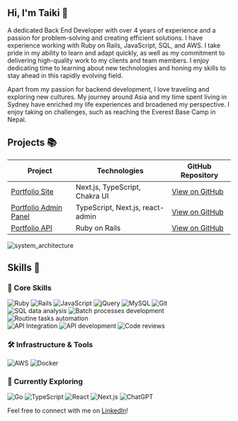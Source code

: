 ## Hi, I'm Taiki 👋

A dedicated Back End Developer with over 4 years of experience and a passion for problem-solving and creating efficient solutions. I have experience working with Ruby on Rails, JavaScript, SQL, and AWS. I take pride in my ability to learn and adapt quickly, as well as my commitment to delivering high-quality work to my clients and team members. I enjoy dedicating time to learning about new technologies and honing my skills to stay ahead in this rapidly evolving field.

Apart from my passion for backend development, I love traveling and exploring new cultures. My journey around Asia and my time spent living in Sydney have enriched my life experiences and broadened my perspective. I enjoy taking on challenges, such as reaching the Everest Base Camp in Nepal.

## Projects 📚

| Project                                                  | Technologies                        | GitHub Repository                                 |
|----------------------------------------------------------|-------------------------------------|----------------------------------------------------|
| [Portfolio Site](https://portfolio.taikiumetsu.dev/)      | Next.js, TypeScript, Chakra UI      | [View on GitHub](https://github.com/taiki-umetsu/portfolio-ui) |
| [Portfolio Admin Panel](https://portfolio-admin.taikiumetsu.dev/) | TypeScript, Next.js, react-admin    | [View on GitHub](https://github.com/taiki-umetsu/portfolio-admin)|
| [Portfolio API](https://portfolio-api.taikiumetsu.dev/api-docs/index.html) | Ruby on Rails                       | [View on GitHub](https://github.com/taiki-umetsu/portfolio_api)|

![system_architecture](https://user-images.githubusercontent.com/53265885/229676827-be4258d7-41c6-47c9-8ec5-0fd9ad409bc7.svg)

## Skills 🚀

### 🎯 Core Skills
![Ruby](https://img.shields.io/badge/-Ruby-red?style=for-the-badge&logo=ruby&logoColor=white)
![Rails](https://img.shields.io/badge/-Rails-red?style=for-the-badge&logo=ruby-on-rails&logoColor=white)
![JavaScript](https://img.shields.io/badge/-JavaScript-yellow?style=for-the-badge&logo=javascript&logoColor=black)
![jQuery](https://img.shields.io/badge/-jQuery-blue?style=for-the-badge&logo=jquery&logoColor=white)
![MySQL](https://img.shields.io/badge/-MySQL-blue?style=for-the-badge&logo=mysql&logoColor=white)
![Git](https://img.shields.io/badge/-Git-red?style=for-the-badge&logo=git&logoColor=white)
<br>
![SQL data analysis](https://img.shields.io/badge/-SQL_data_analysis-brown?style=for-the-badge)
![Batch processes development](https://img.shields.io/badge/-Batch_processes_development-green?style=for-the-badge)
![Routine tasks automation](https://img.shields.io/badge/-Routine_tasks_automation-yellowgreen?style=for-the-badge)
<br>
![API Integration](https://img.shields.io/badge/-API_Integration-9cf?style=for-the-badge)
![API development](https://img.shields.io/badge/-API_development-blueviolet?style=for-the-badge)
![Code reviews](https://img.shields.io/badge/-Code_reviews-lightgrey?style=for-the-badge)

### 🛠️ Infrastructure & Tools
![AWS](https://img.shields.io/badge/-AWS-orange?style=for-the-badge&logo=amazon-aws&logoColor=white)
![Docker](https://img.shields.io/badge/-Docker-blue?style=for-the-badge&logo=docker&logoColor=white)

### 🌱 Currently Exploring
![Go](https://img.shields.io/badge/-Go-gray?style=for-the-badge&logo=go&logoColor=white)
![TypeScript](https://img.shields.io/badge/-TypeScript-blue?style=for-the-badge&logo=typescript&logoColor=white)
![React](https://img.shields.io/badge/-React-blue?style=for-the-badge&logo=react&logoColor=white)
![Next.js](https://img.shields.io/badge/-Next.js-black?style=for-the-badge&logo=next.js&logoColor=white)
![ChatGPT](https://img.shields.io/badge/-ChatGPT-ff69b4?style=for-the-badge)


Feel free to connect with me on [LinkedIn](https://www.linkedin.com/in/taiki-umetsu-backend-developer/)!
